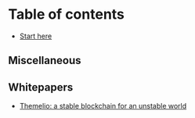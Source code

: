 # Table of contents

- [Start here](README.md)

## Miscellaneous

## Whitepapers

- [Themelio: a stable blockchain for an unstable world](whitepapers/themelio-a-stable-blockchain-for-an-unstable-world.md)
